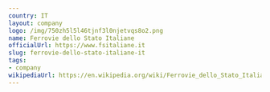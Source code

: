 ```yaml
---
country: IT
layout: company
logo: /img/750zh5l5l46tjnf3l0njetvqs8o2.png
name: Ferrovie dello Stato Italiane
officialUrl: https://www.fsitaliane.it
slug: ferrovie-dello-stato-italiane-it
tags:
- company
wikipediaUrl: https://en.wikipedia.org/wiki/Ferrovie_dello_Stato_Italiane
---
```

